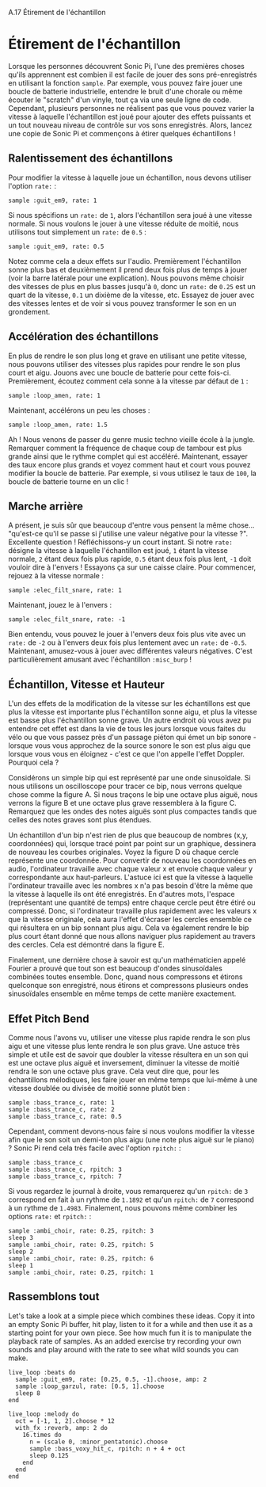 A.17 Étirement de l'échantillon

# Étirement de l'échantillon

Lorsque les personnes découvrent Sonic Pi, l'une des premières choses qu'ils apprennent est combien il est facile de jouer des sons pré-enregistrés en utilisant la fonction `sample`. Par exemple, vous pouvez faire jouer une boucle de batterie industrielle, entendre le bruit d'une chorale ou même écouter le "scratch" d'un vinyle, tout ça via une seule ligne de code. Cependant, plusieurs personnes ne réalisent pas que vous pouvez varier la vitesse à laquelle l'échantillon est joué pour ajouter des effets puissants et un tout nouveau niveau de contrôle sur vos sons enregistrés. Alors, lancez une copie de Sonic Pi et commençons à étirer quelques échantillons !

## Ralentissement des échantillons

Pour modifier la vitesse à laquelle joue un échantillon, nous devons utiliser l'option `rate:` :

```
sample :guit_em9, rate: 1
```
    
Si nous spécifions un `rate:` de `1`, alors l'échantillon sera joué à une vitesse normale. Si nous voulons le jouer à une vitesse réduite de moitié, nous utilisons tout simplement un `rate:` de `0.5` :


```
sample :guit_em9, rate: 0.5
```
    
Notez comme cela a deux effets sur l'audio. Premièrement l'échantillon sonne plus bas et deuxièmement il prend deux fois plus de temps à jouer (voir la barre latérale pour une explication). Nous pouvons même choisir des vitesses de plus en plus basses jusqu'à `0`, donc un `rate:` de `0.25` est un quart de la vitesse, `0.1` un dixième de la vitesse, etc. Essayez de jouer avec des vitesses lentes et de voir si vous pouvez transformer le son en un grondement.

## Accélération des échantillons

En plus de rendre le son plus long et grave en utilisant une petite vitesse, nous pouvons utiliser des vitesses plus rapides pour rendre le son plus court et aigu. Jouons avec une boucle de batterie pour cette fois-ci. Premièrement, écoutez comment cela sonne à la vitesse par défaut de `1` :

```
sample :loop_amen, rate: 1
```


Maintenant, accélérons un peu les choses :

```
sample :loop_amen, rate: 1.5
```
    
Ah ! Nous venons de passer du genre music techno vieille école à la jungle. Remarquer comment la fréquence de chaque coup de tambour est plus grande ainsi que le rythme complet qui est accéléré. Maintenant, essayer des taux encore plus grands et voyez comment haut et court vous pouvez modifier la boucle de batterie. Par exemple, si vous utilisez le taux de `100`, la boucle de batterie tourne en un clic !

## Marche arrière

A présent, je suis sûr que beaucoup d'entre vous pensent la même chose... "qu'est-ce qu'il se passe si j'utilise une valeur négative pour la vitesse ?". Excellente question ! Réfléchissons-y un court instant. Si notre `rate:` désigne la vitesse à laquelle l'échantillon est joué, `1` étant la vitesse normale, `2` étant deux fois plus rapide, `0.5` étant deux fois plus lent, `-1` doit vouloir dire à l'envers ! Essayons ça sur une caisse claire. Pour commencer, rejouez à la vitesse normale :

```
sample :elec_filt_snare, rate: 1
```
    
Maintenant, jouez le à l'envers :

```
sample :elec_filt_snare, rate: -1
```
    
Bien entendu, vous pouvez le jouer à l'envers deux fois plus vite avec un `rate:` de `-2` ou à l'envers deux fois plus lentement avec un `rate:` de `-0.5`. Maintenant, amusez-vous à jouer avec différentes valeurs négatives. C'est particulièrement amusant avec l'échantillon `:misc_burp` !


## Échantillon, Vitesse et Hauteur

L'un des effets de la modification de la vitesse sur les échantillons est que plus la vitesse est importante plus l'échantillon sonne aigu, et plus la vitesse est basse plus l'échantillon sonne grave. Un autre endroit où vous avez pu entendre cet effet est dans la vie de tous les jours lorsque vous faites du vélo ou que vous passez près d'un passage piéton qui émet un bip sonore - lorsque vous vous approchez de la source sonore le son est plus aigu que lorsque vous vous en éloignez - c'est ce que l'on appelle l'effet Doppler. Pourquoi cela ?

Considérons un simple bip qui est représenté par une onde sinusoïdale. Si nous utilisons un oscilloscope pour tracer ce bip, nous verrons quelque chose comme la figure A. Si nous traçons le bip une octave plus aiguë, nous verrons la figure B et une octave plus grave ressemblera à la figure C. Remarquez que les ondes des notes aiguës sont plus compactes tandis que celles des notes graves sont plus étendues.

Un échantillon d'un bip n'est rien de plus que beaucoup de nombres (x,y, coordonnées) qui, lorsque tracé point par point sur un graphique, dessinera de nouveau les courbes originales. Voyez la figure D où chaque cercle représente une coordonnée. Pour convertir de nouveau les coordonnées en audio, l'ordinateur travaille avec chaque valeur x et envoie chaque valeur y correspondante aux haut-parleurs. L'astuce ici est que la vitesse à laquelle l'ordinateur travaille avec les nombres x n'a pas besoin d'être la même que la vitesse à laquelle ils ont été enregistrés. En d'autres mots, l'espace (représentant une quantité de temps) entre chaque cercle peut être étiré ou compressé. Donc, si l'ordinateur travaille plus rapidement avec les valeurs x que la vitesse originale, cela aura l'effet d'écraser les cercles ensemble ce qui résultera en un bip sonnant plus aigu. Cela va également rendre le bip plus court étant donné que nous allons naviguer plus rapidement au travers des cercles. Cela est démontré dans la figure E.

Finalement, une dernière chose à savoir est qu'un mathématicien appelé Fourier a prouvé que tout son est beaucoup d'ondes sinusoïdales combinées toutes ensemble. Donc, quand nous compressons et étirons quelconque son enregistré, nous étirons et compressons plusieurs ondes sinusoïdales ensemble en même temps de cette manière exactement.

## Effet Pitch Bend

Comme nous l'avons vu, utiliser une vitesse plus rapide rendra le son plus aigu et une vitesse plus lente rendra le son plus grave. Une astuce très simple et utile est de savoir que doubler la vitesse résultera en un son qui est une octave plus aiguë et inversement, diminuer la vitesse de moitié rendra le son une octave plus grave. Cela veut dire que, pour les échantillons mélodiques, les faire jouer en même temps que lui-même à une vitesse doublée ou divisée de moitié sonne plutôt bien :

```
sample :bass_trance_c, rate: 1
sample :bass_trance_c, rate: 2
sample :bass_trance_c, rate: 0.5
```
    
Cependant, comment devons-nous faire si nous voulons modifier la vitesse afin que le son soit un demi-ton plus aigu (une note plus aiguë sur le piano) ? Sonic Pi rend cela très facile avec l'option `rpitch:` :

```
sample :bass_trance_c
sample :bass_trance_c, rpitch: 3
sample :bass_trance_c, rpitch: 7
```
    
Si vous regardez le journal à droite, vous remarquerez qu'un `rpitch:` de `3` correspond en fait à un rythme de `1.1892` et qu'un `rpitch:` de `7` correspond à un rythme de `1.4983`. Finalement, nous pouvons même combiner les options `rate:` et `rpitch:` :

```
sample :ambi_choir, rate: 0.25, rpitch: 3
sleep 3
sample :ambi_choir, rate: 0.25, rpitch: 5
sleep 2
sample :ambi_choir, rate: 0.25, rpitch: 6
sleep 1
sample :ambi_choir, rate: 0.25, rpitch: 1
```
    

## Rassemblons tout

Let's take a look at a simple piece which combines these ideas. Copy it into an empty Sonic Pi buffer, hit play, listen to it for a while and then use it as a starting point for your own piece. See how much fun it is to manipulate the playback rate of samples. As an added exercise try recording your own sounds and play around with the rate to see what wild sounds you can make.

```
live_loop :beats do
  sample :guit_em9, rate: [0.25, 0.5, -1].choose, amp: 2
  sample :loop_garzul, rate: [0.5, 1].choose
  sleep 8
end
 
live_loop :melody do
  oct = [-1, 1, 2].choose * 12
  with_fx :reverb, amp: 2 do
    16.times do
      n = (scale 0, :minor_pentatonic).choose
      sample :bass_voxy_hit_c, rpitch: n + 4 + oct
      sleep 0.125
    end
  end
end
```







